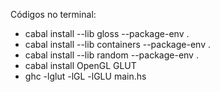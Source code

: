 Códigos no terminal:
- cabal install --lib gloss --package-env .
- cabal install --lib containers --package-env .
- cabal install --lib random --package-env .
- cabal install OpenGL GLUT
- ghc -lglut -lGL -lGLU main.hs
